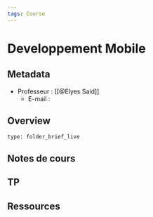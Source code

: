 ```yaml
---
tags: Course
---
```


# Developpement Mobile 
## Metadata 
* Professeur : [[@Elyes Said]]
	* E-mail : 
## Overview
 
```ccard
type: folder_brief_live
```
 
## Notes de cours
## TP
## Ressources 